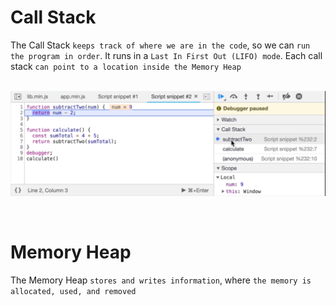 # Call Stack

The Call Stack `keeps track of where we are in the code`, so we can `run the program in order`. It runs in a `Last In First Out (LIFO) mode`. Each call stack `can point to a location inside the Memory Heap`

<br>
<img src="./Assets/call-stack.png" width="700" style="display: block; margin: 0 auto" />
<br>

<br>

# Memory Heap

The Memory Heap `stores and writes information`, where `the memory is allocated, used, and removed`

